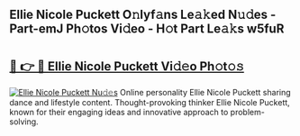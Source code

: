 ## Ellie Nicole Puckett O𝚗lyf𝚊ns Le𝚊𝚔ed N𝚞𝚍es - Part-emJ Ph𝚘tos Vi𝚍eo - H𝚘t Part Le𝚊𝚔s w5fuR

# <h2><a href="http://hf5mlq.feru.top/?c=Ellie+Nicole+Puckett">🔗 👉 🔴 Ellie Nicole Puckett Vi𝚍𝚎o Ph𝚘t𝚘𝚜</a></h2>

[![Ellie Nicole Puckett Nu𝚍𝚎s](https://i.imgur.com/0TWrTi3.gif)](http://hf5mlq.feru.top/?c=Ellie+Nicole+Puckett)
Online personality Ellie Nicole Puckett sharing dance and lifestyle content. Thought-provoking thinker Ellie Nicole Puckett, known for their engaging ideas and innovative approach to problem-solving. 

